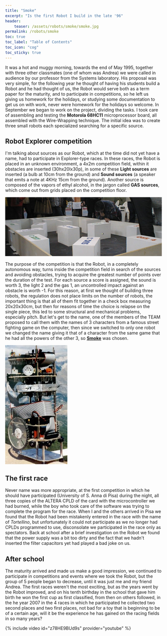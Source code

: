```yaml
---
title: "Smoke"
excerpt: "Is the first Robot I build in the late '96"
header: 
    teaser: /assets/robots/smoke/smoke.jpg
permalink: /robots/smoke
toc: true
toc_label: "Table of Contents"
toc_icon: "cog"
toc_sticky: true
---
```


It was a hot and muggy morning, towards the end of May 1995, together with three other classmates (one of whom was Andrea) we were called in audience by our professor from the Systems laboratory.
His proposal was very simple, for the following year he thought of having his students build a Robot and he had thought of us, the Robot would serve both as a term paper for the maturity, and to participate in competitions, so he left us giving us homework for the holidays, or studying some documentation to get us on with work, never were homework for the holidays so welcome.
In September we began to work on the project, dividing the tasks. I took care of assembling and testing the **Motorola 68HC11** microprocessor board, all assembled with the Wire-Wrapping technique. The initial idea was to create three small robots each specialized searching for a specific source.

## Robot Explorer competition

I'm talking about sources as our Robot, which at the time did not yet have a name, had to participate in Explorer-type races. In these races, the Robot is placed in an unknown environment, a 4x2m competition field, within it obstacles are inserted (30hx20lx30p), in some of these **Light sources** are inserted (a bulb at 10cm from the ground) and **Sound sources** (a speaker that emits a note at 4KHz 15cm from the ground). Another source is composed of the vapors of ethyl alcohol, in the jargon called **GAS sources**, which come out from grids placed on the competition floor.

![Campo](/assets/robots/smoke/campo.jpg)

The purpose of the competition is that the Robot, in a completely autonomous way, turns inside the competition field in search of the sources and avoiding obstacles, trying to acquire the greatest number of points over the duration of the test. For each source a score is assigned, the sound is worth 3, the light 2 and the gas 1, an uncontrolled impact against an obstacle is worth -1.
For this reason, at first we thought of building three robots, the regulation does not place limits on the number of robots, the important thing is that all of them fit together in a check box measuring 20x20x30cm, but then for reasons of time the choice is relapse on the single piece, this led to some structural and mechanical problems, especially pitch.
But let's get to the name, one of the members of the TEAM proposed to call them with the names of 3 characters from a famous street fighting game on the computer, then since we switched to only one robot we changed the name giving it that of a character from the same game that he had all the powers of the other 3, so **[Smoke](https://en.wikipedia.org/wiki/Smoke_(Mortal_Kombat))** was chosen.

![Smoke](/assets/robots/smoke/smoke.jpg)

## The first race

Never name was more appropriate, at the first competition in which he should have participated (University of S. Anna di Pisa) during the night, all three copies of the ALTERA CPLD of the card with the microcontroller we had burned, while the boy who took care of the software was trying to complete the program for the race. When I and the others arrived in Pisa we found that the Robot had been mistakenly entered in the race with the name of *Tortellino*, but unfortunately it could not participate as we no longer had CPLDs programmed to use, disconsolate we participated in the race only as spectators.
Back at school after a brief investigation on the Robot we found that the power supply was a bit too dirty and the fact that we hadn't inserted the filter capacitors yet had played a bad joke on us.

## After school

The maturity arrived and made us make a good impression, we continued to participate in competitions and events where we took the Robot, but the group of 5 people began to decrease, until it was just me and my friend Andrea.
The first races weren't the most exciting, but as the years went by the Robot improved, and on his tenth birthday in the school that gave him birth he won the first cup as first classified, from then on others followed, in the he year 2007 in the 4 races in which he participated he collected two second places and two first places, not bad for a toy that is beginning to be of a certain age, will it be the experience he has gained on the racing fields in so many years?

{% include video id="z78HE9BUd9s" provider="youtube" %}

